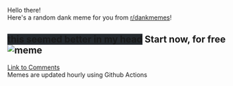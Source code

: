 Hello there! <br>Here's a random dank meme for you from [r/dankmemes](https://reddit.com/r/dankmemes)!<br>
## <span style="background-color: #24292e">this seemed better in my head</span> Start now, for free<br>![meme](https://i.imgur.com/Hv5LYvC.jpg)<br>
[Link to Comments](https://reddit.com/r/dankmemes/comments/i0hp39/start_now_for_free/)<br>
Memes are updated hourly using Github Actions